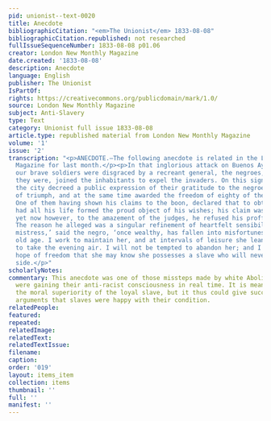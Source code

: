 ```yaml
---
pid: unionist--text-0020
title: Anecdote
bibliographicCitation: "<em>The Unionist</em> 1833-08-08"
bibliographicCitation.republished: not researched
fullIssueSequenceNumber: 1833-08-08 p01.06
creator: London New Monthly Magazine
date.created: '1833-08-08'
description: Anecdote
language: English
publisher: The Unionist
IsPartOf: 
rights: https://creativecommons.org/publicdomain/mark/1.0/
source: London New Monthly Magazine
subject: Anti-Slavery
type: Text
category: Unionist full issue 1833-08-08
article.type: republished material from London New Monthly Magazine
volume: '1'
issue: '2'
transcription: "<p>ANECDOTE.—The following anecdote is related in the London New Monthly
  Magazine for last month.</p><p>In that inglorious attack on Buenos Ayres, where
  our brave soldiers were disgraced by a recreant general, the negroes, slaves as
  they were, joined the inhabitants to expel the invaders. On this signal occasion,
  the city decreed a public expression of their gratitude to the negroes, in a sort
  of triumph, and at the same time awarded the freedom of eighty of their leaders.
  One of them having shown his claims to the boon, declared that to obtain his freedom
  had all his life formed the proud object of his wishes; his claim was indisputable;
  yet now however, to the amazement of the judges, he refused his proffered freedom!
  The reason he alleged was a singular refinement of heartfelt sensibility: ‘My kind
  mistress,’ said the negro, ‘once wealthy, has fallen into misfortunes in her infirm
  old age. I work to maintain her, and at intervals of leisure she leans on my arm
  to take the evening air. I will not be tempted to abandon her; and I renounce the
  hope of freedom that she may know she possesses a slave who will never quit her
  side.</p>"
scholarlyNotes: 
commentary: This anecdote was one of those missteps made by white Abolitionists who
  were gaining their anti-racist consciousness in real time. It is meant to demonstrate
  the moral superiority of the loyal slave, but it thus could give succor to the pro-slavery
  arguments that slaves were happy with their condition.
relatedPeople: 
featured: 
repeated: 
relatedImage: 
relatedText: 
relatedTextIssue: 
filename: 
caption: 
order: '019'
layout: items_item
collection: items
thumbnail: ''
full: ''
manifest: ''
---
```

